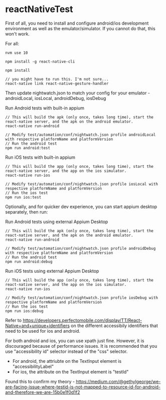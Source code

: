 # reactNativeTest

First of all, you need to install and configure android/ios development environment as well as the emulator/simulator. If you cannot do that, this won't work.

For all:
```
nvm use 10

npm install -g react-native-cli

npm install

// you might have to run this. I'm not sure...
react-native link react-native-gesture-handler
```

Then update nightwatch.json to match your config for your emulator - androidLocal, iosLocal, androidDebug, iosDebug


Run Android tests with built-in appium
```
// This will build the apk (only once, takes long time), start the react-native server, and the apk on the android emulator.
react-native run-android

// Modify test/automation/conf/nightwatch.json profile androidLocal with respective platformName and platformVersion
// Run the android test
npm run android:test
```

Run iOS tests with built-in appium
```
// This will build the app (only once, takes long time), start the react-native server, and the app on the ios simulator.
react-native run-ios

// Modify test/automation/conf/nightwatch.json profile iosLocal with respective platformName and platformVersion
// Run the ios test
npm run ios:test
```

Optionally, and for quicker dev experience, you can start appium desktop separately, then run:

Run Android tests using external Appium Desktop
```
// This will build the apk (only once, takes long time), start the react-native server, and the apk on the android emulator.
react-native run-android

// Modify test/automation/conf/nightwatch.json profile androidDebug with respective platformName and platformVersion
// Run the android test
npm run android:debug
```

Run iOS tests using external Appium Desktop
```
// This will build the app (only once, takes long time), start the react-native server, and the app on the ios simulator.
react-native run-ios

// Modify test/automation/conf/nightwatch.json profile iosDebug with respective platformName and platformVersion
// Run the ios test
npm run ios:debug
```

Refer to https://developers.perfectomobile.com/display/TT/React-Native+and+unique+identifiers on the different accessibily identifiers that need to be used for ios and android. 

For both android and ios, you can use xpath just fine. However, it is discouraged because of performance issues. It is recommended that you use "accessibility id" selector instead of the "css" selector.
* For android, the attriubte on the TextInput element is "accessibilityLabel"
* For ios, the attribute on the TextInput element is "testId"

Found this to confirm my theory - https://medium.com/@gethylgeorge/we-are-facing-issue-where-testid-is-not-mapped-to-resource-id-for-android-and-therefore-we-are-15b0e1f0d1f2
